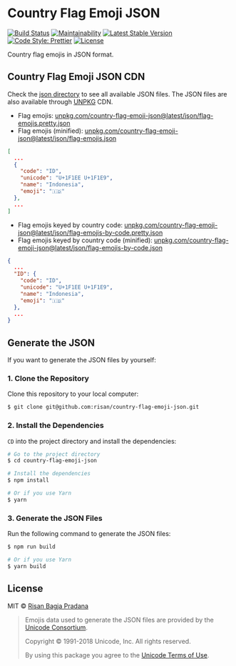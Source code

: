 # Country Flag Emoji JSON

[![Build Status](https://flat.badgen.net/travis/risan/country-flag-emoji-json)](https://travis-ci.org/risan/country-flag-emoji-json)
[![Maintainability](https://flat.badgen.net/codeclimate/maintainability/risan/country-flag-emoji-json)](https://codeclimate.com/github/risan/country-flag-emoji-json)
[![Latest Stable Version](https://flat.badgen.net/npm/v/country-flag-emoji-json)](https://www.npmjs.com/package/country-flag-emoji-json)
[![Code Style: Prettier](https://flat.badgen.net/badge/code%20style/prettier/ff69b4)](https://github.com/prettier/prettier)
[![License](https://flat.badgen.net/npm/license/country-flag-emoji-json)](https://github.com/risan/country-flag-emoji-json/blob/master/LICENSE)

Country flag emojis in JSON format.

## Country Flag Emoji JSON CDN

Check the [json directory](https://github.com/risan/country-flag-emoji-json/tree/master/json) to see all available JSON files. The JSON files are also available through [UNPKG](https://unpkg.com/) CDN.

* Flag emojis: [unpkg.com/country-flag-emoji-json@latest/json/flag-emojis.pretty.json](https://unpkg.com/country-flag-emoji-json@latest/json/flag-emojis.pretty.json)
* Flag emojis (minified): [unpkg.com/country-flag-emoji-json@latest/json/flag-emojis.json](https://unpkg.com/country-flag-emoji-json@latest/json/flag-emojis.json)

```json
[
  ...
  {
    "code": "ID",
    "unicode": "U+1F1EE U+1F1E9",
    "name": "Indonesia",
    "emoji": "🇮🇩"
  },
  ...
]
```

* Flag emojis keyed by country code: [unpkg.com/country-flag-emoji-json@latest/json/flag-emojis-by-code.pretty.json](https://unpkg.com/country-flag-emoji-json@latest/json/flag-emojis-by-code.pretty.json)
* Flag emojis keyed by country code (minified): [unpkg.com/country-flag-emoji-json@latest/json/flag-emojis-by-code.json](https://unpkg.com/country-flag-emoji-json@latest/json/flag-emojis-by-code.json)

```json
{
  ...
  "ID": {
    "code": "ID",
    "unicode": "U+1F1EE U+1F1E9",
    "name": "Indonesia",
    "emoji": "🇮🇩"
  },
  ...
}
```

## Generate the JSON

If you want to generate the JSON files by yourself:

### 1. Clone the Repository

Clone this repository to your local computer:

```bash
$ git clone git@github.com:risan/country-flag-emoji-json.git
```

### 2. Install the Dependencies

`CD` into the project directory and install the dependencies:

```bash
# Go to the project directory
$ cd country-flag-emoji-json

# Install the dependencies
$ npm install

# Or if you use Yarn
$ yarn
```

### 3. Generate the JSON Files

Run the following command to generate the JSON files:

```bash
$ npm run build

# Or if you use Yarn
$ yarn build
```

## License

MIT © [Risan Bagja Pradana](https://bagja.net)

> Emojis data used to generate the JSON files are provided by the [Unicode Consortium](https://www.unicode.org/).
>
> Copyright © 1991-2018 Unicode, Inc. All rights reserved.
>
> By using this package you agree to the [Unicode Terms of Use](https://www.unicode.org/copyright.html).
